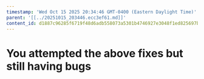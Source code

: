 ```yaml
---
timestamp: 'Wed Oct 15 2025 20:34:46 GMT-0400 (Eastern Daylight Time)'
parent: '[[../20251015_203446.ecc3ef61.md]]'
content_id: d1887c96285f6719f48d6adb558073a5301b4746927e3048f1ed825697bd7696
---
```


# You attempted the above fixes but still having bugs
